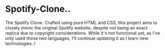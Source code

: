 # Spotify-Clone..
The Spotify Clone. Crafted using pure HTML and CSS, this project aims to closely mimic the original Spotify website, despite not being an exact replica due to copyright considerations. While it's not functional yet, as I've only used these two languages, I'll continue updating it as I learn new technologies..!
